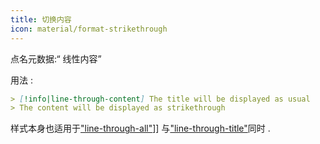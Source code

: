 ```yaml
---
title: 切换内容
icon: material/format-strikethrough
---
```


点名元数据:“ 线性内容”

用法 :
```md
> [!info|line-through-content] The title will be displayed as usual
> The content will be displayed as strikethrough
```

样式本身也适用于["line-through-all"](../combined-styling/page-23.md)]] 与["line-through-title"](../title-styling/page-23.md)同时 .